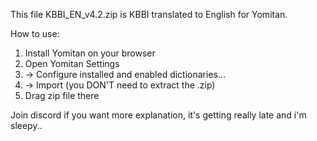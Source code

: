 This file KBBI_EN_v4.2.zip is KBBI translated to English for Yomitan.

How to use:
1. Install Yomitan on your browser
2. Open Yomitan Settings
3. -> Configure installed and enabled dictionaries...
4. -> Import (you DON'T need to extract the .zip)
5. Drag zip file there

Join discord if you want more explanation, it's getting really late and i'm sleepy..
